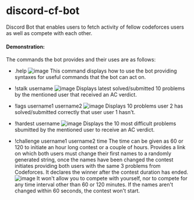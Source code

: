 # discord-cf-bot

Discord Bot that enables users to fetch activity of fellow codeforces users as well as compete with each other.

#### Demonstration:

The commands the bot provides and their uses are as follows:

- .help
![image](https://user-images.githubusercontent.com/55255331/122050240-e8716700-ce00-11eb-89ca-74c0c2064065.png)
This command displays how to use the bot providing syntaxes for useful commands that the bot can act on.

- !stalk username
![image](https://user-images.githubusercontent.com/55255331/122050572-34241080-ce01-11eb-9757-09940727c9a0.png)
Displays latest solved/submitted 10 problems by the mentioned user that received an AC verdict.

- !lags username1 username2
![image](https://user-images.githubusercontent.com/55255331/122050787-75b4bb80-ce01-11eb-90c0-8ad0b34c3cf8.png)
Displays 10 problems user 2 has solved/submitted correctly that user user 1 hasn't.

- !hardest username
![image](https://user-images.githubusercontent.com/55255331/122050893-95e47a80-ce01-11eb-9151-b830c0a9114a.png)
Displays the 10 most difficult problems sbumitted by the mentioned user to receive an AC verdict.

- !challenge username1 username2 time 
The time can be given as 60 or 120 to initiate an hour long contest or a couple of hours. Provides a link on which both users must change their first names to a randomly generated string, once the names have been changed the contest initiates providing both users with the same 3 problems from Codeforces. It declares the winner after the contest duration has ended.
![image](https://user-images.githubusercontent.com/55255331/122064950-2d9c9580-ce0f-11eb-9049-18e4d440ded8.png)
It won't allow you to compete with yourself, nor to compete for any time interval other than 60 or 120 minutes. If the names aren't changed within 60 seconds, the contest won't start.
